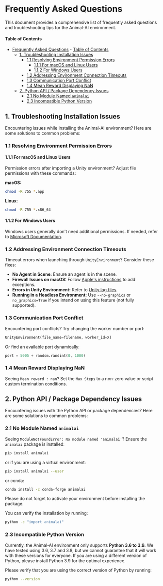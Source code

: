 # Frequently Asked Questions
This document provides a comprehensive list of frequently asked questions and troubleshooting tips for the Animal-AI environment.

#### Table of Contents

- [Frequently Asked Questions](#frequently-asked-questions)
      - [Table of Contents](#table-of-contents)
  - [1. Troubleshooting Installation Issues](#1-troubleshooting-installation-issues)
    - [1.1 Resolving Environment Permission Errors](#11-resolving-environment-permission-errors)
      - [1.1.1 For macOS and Linux Users](#111-for-macos-and-linux-users)
      - [1.1.2 For Windows Users](#112-for-windows-users)
    - [1.2 Addressing Environment Connection Timeouts](#12-addressing-environment-connection-timeouts)
    - [1.3 Communication Port Conflict](#13-communication-port-conflict)
    - [1.4 Mean Reward Displaying NaN](#14-mean-reward-displaying-nan)
  - [2. Python API / Package Dependency Issues](#2-python-api--package-dependency-issues)
    - [2.1 No Module Named `animalai`](#21-no-module-named-animalai)
    - [2.3 Incompatible Python Version](#23-incompatible-python-version)

## 1. Troubleshooting Installation Issues
Encountering issues while installing the Animal-AI environment? Here are some solutions to common problems:

### 1.1 Resolving Environment Permission Errors
#### 1.1.1 For macOS and Linux Users
Permission errors after importing a Unity environment? Adjust file permissions with these commands:

**macOS:**
```sh
chmod -R 755 *.app
```

**Linux:**
```sh
chmod -R 755 *.x86_64
```

#### 1.1.2 For Windows Users
Windows users generally don't need additional permissions. If needed, refer to [Microsoft Documentation](https://docs.microsoft.com/).

### 1.2 Addressing Environment Connection Timeouts
Timeout errors when launching through `UnityEnvironment`? Consider these fixes:

- **No Agent in Scene:** Ensure an agent is in the scene.
- **Firewall Issues on macOS:** Follow [Apple's instructions](https://support.apple.com/) to add exceptions.
- **Errors in Unity Environment:** Refer to [Unity log files](https://docs.unity3d.com/Manual/LogFiles.html).
- **Running in a Headless Environment:** Use `--no-graphics` or `no_graphics=True` if you intend on using this feature (not fully supported).

### 1.3 Communication Port Conflict
Encountering port conflicts? Try changing the worker number or port:

```python
UnityEnvironment(file_name=filename, worker_id=X)
```
Or find an available port dynamically:
```python
port = 5005 + random.randint(0, 1000)
```

### 1.4 Mean Reward Displaying NaN
Seeing `Mean reward : nan`? Set the `Max Steps` to a non-zero value or script custom termination conditions.


## 2. Python API / Package Dependency Issues
Encountering issues with the Python API or package dependencies? Here are some solutions to common problems:

### 2.1 No Module Named `animalai`
Seeing `ModuleNotFoundError: No module named 'animalai'`? Ensure the `animalai` package is installed:

```sh
pip install animalai
```
or if you are using a virtual environment:
```sh
pip install animalai --user
```
or conda:
```sh 
conda install -c conda-forge animalai
```
Please do not forget to activate your environment before installing the package.

You can verify the installation by running:
```sh
python -c "import animalai"
```
### 2.3 Incompatible Python Version
Currently, the Animal-AI environment only supports **Python 3.6 to 3.9.** We have tested using 3.6, 3.7 and 3.8, but we cannot guarantee that it will work with these versions for everyone. If you are using a different version of Python, please install Python 3.9 for the optimal experience.

Please verify that you are using the correct version of Python by running:
```sh
python --version
```
